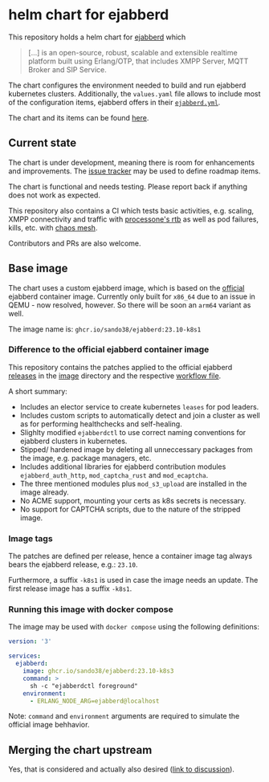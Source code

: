 # helm chart for ejabberd

This repository holds a helm chart for [ejabberd](https://github.com/processone/ejabberd)
which
> [...] is an open-source, robust, scalable and extensible realtime platform
> built using Erlang/OTP, that includes XMPP Server, MQTT Broker and SIP Service.

The chart configures the environment needed to build and run ejabberd kubernetes
clusters. Additionally, the `values.yaml` file allows to include most of the
configuration items, ejabberd offers in their [`ejabberd.yml`](https://github.com/processone/ejabberd/blob/master/ejabberd.yml.example).

The chart and its items can be found [here](charts/ejabberd).

## Current state

The chart is under development, meaning there is room for enhancements and
improvements. The [issue tracker](https://github.com/sando38/helm-ejabberd/issues)
may be used to define roadmap items.

The chart is functional and needs testing. Please report back if anything does
not work as expected.

This repository also contains a CI which tests basic activities, e.g. scaling,
XMPP connectivity and traffic with [processone's rtb](https://github.com/processone/rtb)
as well as pod failures, kills, etc. with [chaos mesh](https://chaos-mesh.org/).

Contributors and PRs are also welcome.

## Base image

The chart uses a custom ejabberd image, which is based on the [official](https://github.com/processone/ejabberd/blob/master/CONTAINER.md)
ejabberd container image. Currently only built for `x86_64` due to an issue in
QEMU - now resolved, however. So there will be soon an `arm64` variant as well.

The image name is: `ghcr.io/sando38/ejabberd:23.10-k8s1`

### Difference to the official ejabberd container image

This repository contains the patches applied to the official ejabberd [releases](https://github.com/processone/ejabberd/releases)
in the [image](image) directory and the respective [workflow file](.github/workflows/ctr.yaml).

A short summary:

* Includes an elector service to create kubernetes `leases` for pod leaders.
* Includes custom scripts to automatically detect and join a cluster as well as
  for performing healthchecks and self-healing.
* Slighlty modified `ejabberdctl` to use correct naming conventions for
  ejabberd clusters in kubernetes.
* Stipped/ hardened image by deleting all unneccessary packages from the image,
  e.g. package managers, etc.
* Includes additional libraries for ejabberd contribution modules
  `ejabberd_auth_http`, `mod_captcha_rust` and `mod_ecaptcha`.
* The three mentioned modules plus `mod_s3_upload` are installed in the image
  already.
* No ACME support, mounting your certs as k8s secrets is necessary.
* No support for CAPTCHA scripts, due to the nature of the stripped image.

### Image tags

The patches are defined per release, hence a container image tag always bears
the ejabberd release, e.g.: `23.10`.

Furthermore, a suffix `-k8s1` is used in case the image needs an update. The
first release image has a suffix `-k8s1`.

### Running this image with docker compose

The image may be used with `docker compose` using the following definitions:

```yml
version: '3'

services:
  ejabberd:
    image: ghcr.io/sando38/ejabberd:23.10-k8s3
    command: >
      sh -c "ejabberdctl foreground"
    environment:
      - ERLANG_NODE_ARG=ejabberd@localhost
```

Note: `command` and `environment` arguments are required to simulate the 
official image behhavior.

## Merging the chart upstream

Yes, that is considered and actually also desired ([link to discussion](https://github.com/processone/ejabberd/discussions/4065)).
